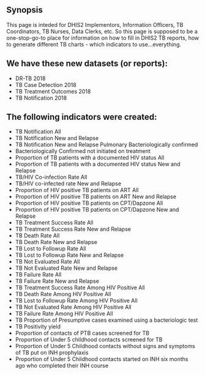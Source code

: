 ## Synopsis
This page is inteded for DHIS2 Implementors, Information Officers, TB Coordinators, TB Nurses, Data Clerks, etc. So this page is supposed to be a one-stop-go-to place for information on how to fill in DHIS2 TB reports, how to generate different TB charts - which indicators to use...everything. 

## We have these new datasets (or reports):
* DR-TB 2018
* TB Case Detection 2018
* TB Treatment Outcomes 2018
* TB Notification 2018

## The following indicators were created:
* TB Notification All
* TB Notification New and Relapse
* TB Notification New and Relapse Pulmonary Bacteriologically confirmed
* Bacteriologically Confirmed not initiated on treatment
* Proportion of TB patients with a documented HIV status All
* Proportion of TB patients with a documented HIV status New and Relapse
* TB/HIV Co-infection Rate All
* TB/HIV co-infected rate New and Relapse
* Proportion of HIV positive TB patients on ART All 
* Proportion of HIV positive TB patients on ART New and Relapse
* Proportion of HIV positive TB patients on CPT/Dapzone All
* Proportion of HIV positive TB patients on CPT/Dapzone New and Relapse
* TB Treatment Success Rate All
* TB Treatment Success Rate New and Relapse
* TB Death Rate All
* TB Death Rate New and Relapse
* TB Lost to Followup Rate All
* TB Lost to Followup Rate New and Relapse
* TB Not Evaluated Rate All
* TB Not Evaluated Rate New and Relapse
* TB Failure Rate All
* TB Failure Rate New and Relapse
* TB Treatment Success Rate Among HIV Positive All
* TB Death Rate Among HIV Positive All
* TB Lost to Followup Rate Among HIV Positive All
* TB Not Evaluated Rate Among HIV Positive All
* TB Failure Rate Among HIV Positive All
* TB Proportion of Presumptive cases examined using a bacteriologic test
* TB Positivity yield
* Proportion of contacts of PTB cases screened for TB
* Proportion of Under 5 childhood contacts screened for TB
* Proportion of Under 5 Childhood contacts without signs and symptoms of TB put on INH prophylaxis
* Proportion of Under 5 Childhood contacts started on INH six months ago who completed their INH course

